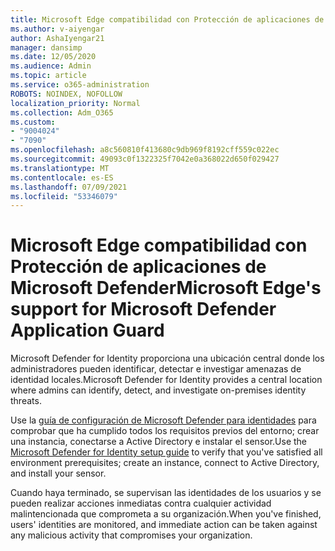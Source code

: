 ```yaml
---
title: Microsoft Edge compatibilidad con Protección de aplicaciones de Microsoft Defender
ms.author: v-aiyengar
author: AshaIyengar21
manager: dansimp
ms.date: 12/05/2020
ms.audience: Admin
ms.topic: article
ms.service: o365-administration
ROBOTS: NOINDEX, NOFOLLOW
localization_priority: Normal
ms.collection: Adm_O365
ms.custom:
- "9004024"
- "7090"
ms.openlocfilehash: a8c560810f413680c9db969f8192cff559c022ec
ms.sourcegitcommit: 49093c0f1322325f7042e0a368022d650f029427
ms.translationtype: MT
ms.contentlocale: es-ES
ms.lasthandoff: 07/09/2021
ms.locfileid: "53346079"
---
```

# <a name="microsoft-edges-support-for-microsoft-defender-application-guard"></a><span data-ttu-id="c2ba8-102">Microsoft Edge compatibilidad con Protección de aplicaciones de Microsoft Defender</span><span class="sxs-lookup"><span data-stu-id="c2ba8-102">Microsoft Edge's support for Microsoft Defender Application Guard</span></span>

<span data-ttu-id="c2ba8-103">Microsoft Defender for Identity proporciona una ubicación central donde los administradores pueden identificar, detectar e investigar amenazas de identidad locales.</span><span class="sxs-lookup"><span data-stu-id="c2ba8-103">Microsoft Defender for Identity provides a central location where admins can identify, detect, and investigate on-premises identity threats.</span></span> 

<span data-ttu-id="c2ba8-104">Use la [guía de configuración de Microsoft Defender para identidades](https://admin.microsoft.com/AdminPortal/Home?#/modernonboarding/microsoftdefenderforidentitysetupguide) para comprobar que ha cumplido todos los requisitos previos del entorno; crear una instancia, conectarse a Active Directory e instalar el sensor.</span><span class="sxs-lookup"><span data-stu-id="c2ba8-104">Use the [‎Microsoft Defender for Identity‎ setup guide](https://admin.microsoft.com/AdminPortal/Home?#/modernonboarding/microsoftdefenderforidentitysetupguide) to verify that you've satisfied all environment prerequisites; create an instance, connect to Active Directory, and install your sensor.</span></span> 

<span data-ttu-id="c2ba8-105">Cuando haya terminado, se supervisan las identidades de los usuarios y se pueden realizar acciones inmediatas contra cualquier actividad malintencionada que comprometa a su organización.</span><span class="sxs-lookup"><span data-stu-id="c2ba8-105">When you've finished, users' identities are monitored, and immediate action can be taken against any malicious activity that compromises your organization.</span></span>

